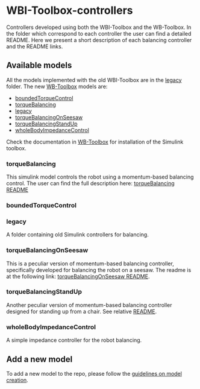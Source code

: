 # WBI-Toolbox-controllers
Controllers developed using both the WBI-Toolbox and the WB-Toolbox.
In the folder which correspond to each controller the user can find a detailed README. Here we present a short 
description of each balancing controller and the README links.

## Available models 

All the models implemented with the old WBI-Toolbox are in the [legacy](controllers/legacy) folder. The
new [WB-Toolbox](https://github.com/robotology/WB-Toolbox) models are:

- [boundedTorqueControl](#boundedtorquecontrol)
- [torqueBalancing](#torquebalancing)
- [legacy](#legacy)
- [torqueBalancingOnSeesaw](#torquebalancingonseesaw)
- [torqueBalancingStandUp](#torquebalancingstandup)
- [wholeBodyImpedanceControl](#wholebodyimpedancecontrol)

Check the documentation in [WB-Toolbox](https://github.com/robotology/WB-Toolbox) for installation of the Simulink toolbox.

### torqueBalancing
This simulink model controls the robot using a momentum-based balancing control.
The user can find the full description here: [torqueBalancing README](controllers/torqueBalancing/README.md)

### boundedTorqueControl

### legacy
A folder containing old Simulink controllers for balancing.

### torqueBalancingOnSeesaw
This is a peculiar version of momentum-based balancing controller, specifically developed for balancing the robot on a seesaw. The readme is at the following link: [torqueBalancingOnSeesaw README](controllers/torqueBalancingOnSeesaw/README.md).

### torqueBalancingStandUp
Another peculiar version of momentum-based balancing controller designed for standing up from a chair. See relative [README](https://github.com/robotology-playground/WBI-Toolbox-controllers/blob/master/controllers/torqueBalancingStandUp/ICUB_STANDUP_README.md).

###  wholeBodyImpedanceControl
A simple impedance controller for the robot balancing. 

## Add a new model
To add a new model to the repo, please follow the [guidelines on model creation](doc/model_guidelines.md).
